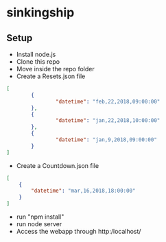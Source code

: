 # sinkingship

## Setup

- Install node.js
- Clone this repo
- Move inside the repo folder
- Create a Resets.json file
```json
[
        {
                "datetime": "feb,22,2018,09:00:00"
        },
        {
                "datetime": "jan,22,2018,10:00:00"
        },
        {
                "datetime": "jan,9,2018,09:00:00"
        }
]

```
- Create a Countdown.json file
```json
[
    {
        "datetime": "mar,16,2018,18:00:00"
    }
]
```
- run "npm install"
- run node server
- Access the webapp through http:/localhost/
